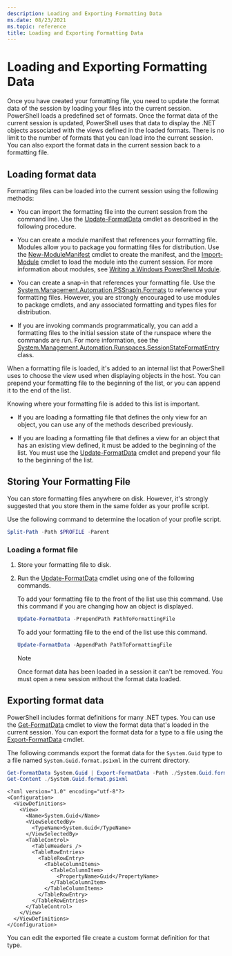 ```yaml
---
description: Loading and Exporting Formatting Data
ms.date: 08/23/2021
ms.topic: reference
title: Loading and Exporting Formatting Data
---
```

# Loading and Exporting Formatting Data

Once you have created your formatting file, you need to update the format data of the session by
loading your files into the current session. PowerShell loads a predefined set of formats. Once the
format data of the current session is updated, PowerShell uses that data to display the .NET objects
associated with the views defined in the loaded formats. There is no limit to the number of formats
that you can load into the current session. You can also export the format data in the current
session back to a formatting file.

## Loading format data

Formatting files can be loaded into the current session using the following methods:

- You can import the formatting file into the current session from the command line. Use the
  [Update-FormatData][06] cmdlet as described in the following procedure.

- You can create a module manifest that references your formatting file. Modules allow you to
  package you formatting files for distribution. Use the [New-ModuleManifest][03] cmdlet to create
  the manifest, and the [Import-Module][02] cmdlet to load the module into the current session. For
  more information about modules, see [Writing a Windows PowerShell Module][01].

- You can create a snap-in that references your formatting file. Use the
  [System.Management.Automation.PSSnapIn.Formats][07] to reference your formatting files. However,
  you are strongly encouraged to use modules to package cmdlets, and any associated formatting and
  types files for distribution.

- If you are invoking commands programmatically, you can add a formatting files to the initial
  session state of the runspace where the commands are run. For more information, see the
  [System.Management.Automation.Runspaces.SessionStateFormatEntry][08] class.

When a formatting file is loaded, it's added to an internal list that PowerShell uses to choose the
view used when displaying objects in the host. You can prepend your formatting file to the beginning
of the list, or you can append it to the end of the list.

Knowing where your formatting file is added to this list is important.

- If you are loading a formatting file that defines the only view for an object, you can use any of
  the methods described previously.

- If you are loading a formatting file that defines a view for an object that has an existing view
  defined, it must be added to the beginning of the list. You must use the [Update-FormatData][06]
  cmdlet and prepend your file to the beginning of the list.

## Storing Your Formatting File

You can store formatting files anywhere on disk. However, it's strongly suggested that you store
them in the same folder as your profile script.

Use the following command to determine the location of your profile script.

```powershell
Split-Path -Path $PROFILE -Parent
```

### Loading a format file

1. Store your formatting file to disk.

1. Run the [Update-FormatData][06] cmdlet using one of the following commands.

   To add your formatting file to the front of the list use this command. Use this command if you
   are changing how an object is displayed.

   ```powershell
   Update-FormatData -PrependPath PathToFormattingFile
   ```

   To add your formatting file to the end of the list use this command.

   ```powershell
   Update-FormatData -AppendPath PathToFormattingFile
   ```

   > [!NOTE]
   > Once format data has been loaded in a session it can't be removed. You must open a new session
   > without the format data loaded.

## Exporting format data

PowerShell includes format definitions for many .NET types. You can use the [Get-FormatData][05]
cmdlet to view the format data that's loaded in the current session. You can export the format data
for a type to a file using the [Export-FormatData][04] cmdlet.

The following commands export the format data for the `System.Guid` type to a file named
`System.Guid.format.ps1xml` in the current directory.

```powershell
Get-FormatData System.Guid | Export-FormatData -Path ./System.Guid.format.ps1xml
Get-Content ./System.Guid.format.ps1xml
```

```Output
<?xml version="1.0" encoding="utf-8"?>
<Configuration>
  <ViewDefinitions>
    <View>
      <Name>System.Guid</Name>
      <ViewSelectedBy>
        <TypeName>System.Guid</TypeName>
      </ViewSelectedBy>
      <TableControl>
        <TableHeaders />
        <TableRowEntries>
          <TableRowEntry>
            <TableColumnItems>
              <TableColumnItem>
                <PropertyName>Guid</PropertyName>
              </TableColumnItem>
            </TableColumnItems>
          </TableRowEntry>
        </TableRowEntries>
      </TableControl>
    </View>
  </ViewDefinitions>
</Configuration>
```

You can edit the exported file create a custom format definition for that type.

<!-- link references -->
[01]: ../module/writing-a-windows-powershell-module.md
[02]: xref:Microsoft.PowerShell.Core.Import-Module
[03]: xref:Microsoft.PowerShell.Core.New-ModuleManifest
[04]: xref:Microsoft.PowerShell.Utility.Export-FormatData
[05]: xref:Microsoft.PowerShell.Utility.Get-FormatData
[06]: xref:Microsoft.PowerShell.Utility.Update-FormatData
[07]: xref:System.Management.Automation.PSSnapIn.Formats
[08]: xref:System.Management.Automation.Runspaces.SessionStateFormatEntry
